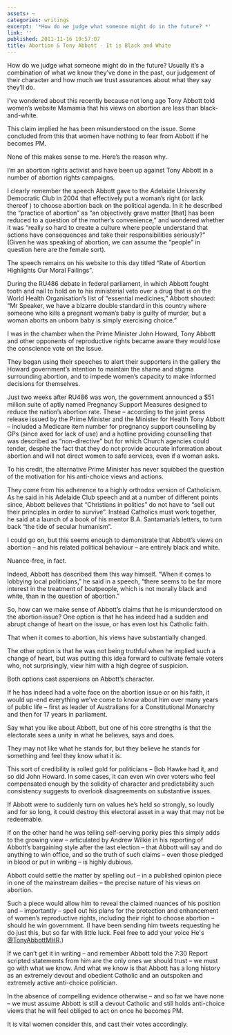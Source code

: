 ```yaml
---
assets: ~
categories: writings
excerpt: '*How do we judge what someone might do in the future? *'
link: ''
published: 2011-11-16 19:57:07
title: Abortion & Tony Abbott - It is Black and White
---
```

How do we judge what someone might do in the future? Usually it’s a combination of what we know they’ve done in the past, our judgement of their character and how much we trust assurances about what they say they’ll do.

I’ve wondered about this recently because not long ago Tony Abbott told women’s website Mamamia that his views on abortion are less than black-and-white.

This claim implied he has been misunderstood on the issue. Some concluded from this that women have nothing to fear from Abbott if he becomes PM.

None of this makes sense to me. Here’s the reason why.

I’m an abortion rights activist and have been up against Tony Abbott in a number of abortion rights campaigns.

I clearly remember the speech Abbott gave to the Adelaide University Democratic Club in 2004 that effectively put a woman’s right (or lack thereof ) to choose abortion back on the political agenda.
In it he described the “practice of abortion” as “an objectively grave matter [that] has been reduced to a question of the mother’s convenience,” and wondered whether it was “really so hard to create a culture where people understand that actions have consequences and take their responsibilities seriously?” (Given he was speaking of abortion, we can assume the “people” in question here are the female sort).

The speech remains on his website to this day titled “Rate of Abortion Highlights Our Moral Failings”.

During the RU486 debate in federal parliament, in which Abbott fought tooth and nail to hold on to his ministerial veto over a drug that is on the World Health Organisation’s list of “essential medicines,” Abbott shouted: “Mr Speaker, we have a bizarre double standard in this country where someone who kills a pregnant woman’s baby is guilty of murder, but a woman aborts an unborn baby is simply exercising choice.”

I was in the chamber when the Prime Minister John Howard, Tony Abbott and other opponents of reproductive rights became aware they would lose the conscience vote on the issue.

They began using their speeches to alert their supporters in the gallery the Howard government’s intention to maintain the shame and stigma surrounding abortion, and to impede women’s capacity to make informed decisions for themselves.

Just two weeks after RU486 was won, the government announced a $51 million suite of aptly named Pregnancy Support Measures designed to reduce the nation’s abortion rate.
These – according to the joint press release issued by the Prime Minister and the Minister for Health Tony Abbott – included a Medicare item number for pregnancy support counselling by GPs (since axed for lack of use) and a hotline providing counselling that was described as “non-directive” but for which Church agencies could tender, despite the fact that they do not provide accurate information about abortion and will not direct women to safe services, even if a woman asks.

To his credit, the alternative Prime Minister has never squibbed the question of the motivation for his anti-choice views and actions.

They come from his adherence to a highly orthodox version of Catholicism. As he said in his Adelaide Club speech and at a number of different points since, Abbott believes that “Christians in politics” do not have to “sell out their principles in order to survive”.
Instead Catholics must work together, he said at a launch of a book of his mentor B.A. Santamaria’s letters, to turn back “the tide of secular humanism”.

I could go on, but this seems enough to demonstrate that Abbott’s views on abortion – and his related political behaviour – are entirely black and white.

Nuance-free, in fact.

Indeed, Abbott has described them this way himself. “When it comes to lobbying local politicians,” he said in a speech, “there seems to be far more interest in the treatment of boatpeople, which is not morally black and white, than in the question of abortion.”

So, how can we make sense of Abbott’s claims that he is misunderstood on the abortion issue?
One option is that he has indeed had a sudden and abrupt change of heart on the issue, or has even lost his Catholic faith.

That when it comes to abortion, his views have substantially changed.

The other option is that he was not being truthful when he implied such a change of heart, but was putting this idea forward to cultivate female voters who, not surprisingly, view him with a high degree of suspicion.

Both options cast aspersions on Abbott’s character.

If he has indeed had a volte face on the abortion issue or on his faith, it would up-end everything we’ve come to know about him over many years of public life – first as leader of Australians for a Constitutional Monarchy and then for 17 years in parliament.

Say what you like about Abbott, but one of his core strengths is that the electorate sees a unity in what he believes, says and does.

They may not like what he stands for, but they believe he stands for something and feel they know what it is.

This sort of credibility is rolled gold for politicians – Bob Hawke had it, and so did John Howard. In some cases, it can even win over voters who feel compensated enough by the solidity of character and predictability such consistency suggests to overlook disagreements on substantive issues.

If Abbott were to suddenly turn on values he’s held so strongly, so loudly and for so long, it could destroy this electoral asset in a way that may not be redeemable.

If on the other hand he was telling self-serving porky pies this simply adds to the growing view – 
articulated by Andrew Wilkie in his reporting of Abbott’s bargaining style after the last election – that Abbott will say and do anything to win office, and so the truth of such claims – even those pledged in blood or put in writing – is highly dubious.

Abbott could settle the matter by spelling out – in a published opinion piece in one of the mainstream dailies – the precise nature of his views on abortion.

Such a piece would allow him to reveal the claimed nuances of his position and – importantly – spell out his plans for the protection and enhancement of women’s reproductive rights, including their right to choose abortion – should he win government.  (I have been sending him tweets requesting he do just this, but so far with little luck. Feel free to add your voice He's [@TonyAbbottMHR](http://twitter.com/#!/TonyAbbottMHR).)

If we can’t get it in writing – and remember Abbott told the 7:30 Report scripted statements from him are the only ones we should trust – we must go with what we know.
And what we know is that Abbott has a long history as an extremely devout and obedient Catholic and an outspoken and extremely active anti-choice politician.

In the absence of compelling evidence otherwise – and so far we have none – we must assume Abbott is still a devout Catholic and still holds anti-choice views that he will feel obliged to act on once he becomes PM.

It is vital women consider this, and cast their votes accordingly.